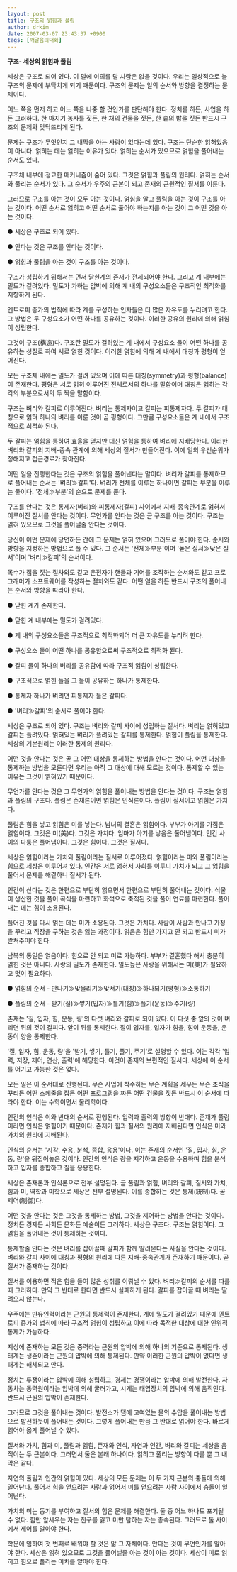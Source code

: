 ```yaml
---
layout: post
title: 구조의 얽힘과 풀림
author: drkim
date: 2007-03-07 23:43:37 +0900
tags: [깨달음의대화]
---
```

  




            
                   
            			
           
			
           
            
            
              


**구조- 세상의 얽힘과 풀림**

세상은 구조로 되어 있다. 이 말에 이의를 달 사람은 없을 것이다. 우리는 일상적으로 늘 구조의 문제에 부닥치게 되기 때문이다. 구조의 문제는 일의 순서와 방향을 결정하는 문제이다. 

어느 쪽을 먼저 하고 어느 쪽을 나중 할 것인가를 판단해야 한다. 정치를 하든, 사업을 하든 그러하다. 한 마지기 농사를 짓든, 한 채의 건물을 짓든, 한 솥의 밥을 짓든 반드시 구조의 문제와 맞닥뜨리게 된다. 

문제는 구조가 무엇인지 그 내막을 아는 사람이 없다는데 있다. 구조는 단순한 얽혀있음이 아니다. 얽히는 데는 얽히는 이유가 있다. 얽히는 순서가 있으므로 얽힘을 풀어내는 순서도 있다. 

구조체 내부에 정교한 매커니즘이 숨어 있다. 그것은 얽힘과 풀림의 원리다. 얽히는 순서와 풀리는 순서가 있다. 그 순서가 우주의 근본이 되고 존재의 근원적인 질서를 이룬다. 

그러므로 구조를 아는 것이 모두 아는 것이다. 얽힘을 알고 풀림을 아는 것이 구조를 아는 것이다. 어떤 순서로 얽히고 어떤 순서로 풀어야 하는지를 아는 것이 그 어떤 것을 아는 것이다.

● 세상은 구조로 되어 있다. 
              
● 안다는 것은 구조를 안다는 것이다.
              
● 얽힘과 풀림을 아는 것이 구조를 아는 것이다. 

구조가 성립하기 위해서는 먼저 닫힌계의 존재가 전제되어야 한다. 그리고 계 내부에는 밀도가 걸려있다. 밀도가 가하는 압박에 의해 계 내의 구성요소들은 구조적인 최적화를 지향하게 된다. 

엔트로피 증가의 법칙에 따라 계를 구성하는 인자들은 더 많은 자유도를 누리려고 한다. 그 방법은 두 구성요소가 어떤 하나를 공유하는 것이다. 이러한 공유의 원리에 의해 얽힘이 성립한다.

그것이 구조(構造)다. 구조란 밀도가 걸려있는 계 내에서 구성요소 둘이 어떤 하나를 공유하는 성질로 하여 서로 얽힌 것이다. 이러한 얽힘에 의해 계 내에서 대칭과 평형이 얻어진다. 

모든 구조체 내에는 밀도가 걸려 있으며 이에 따른 대칭(symmetry)과 평형(balance)이 존재한다. 평형은 서로 얽혀 이루어진 전체로서의 하나를 말함이며 대칭은 얽히는 각각의 부분으로서의 두 짝을 말함이다. 

구조는 벼리와 갈피로 이루어진다. 벼리는 통제자이고 갈피는 피통제자다. 두 갈피가 대칭으로 얽혀 하나의 벼리를 이룬 것이 곧 평형이다. 그만큼 구성요소들은 계 내에서 구조적으로 최적화 된다. 

두 갈피는 얽힘을 통하여 효율을 얻지만 대신 얽힘을 통하여 벼리에 지배당한다. 이러한 벼리와 갈피의 지배-종속 관계에 의해 세상의 질서가 만들어진다. 이에 일의 우선순위가 정해지고 접근경로가 찾아진다. 

어떤 일을 진행한다는 것은 구조의 얽힘을 풀어낸다는 말이다. 벼리가 갈피를 통제하므로 풀어내는 순서는 '벼리≫갈피'다. 벼리가 전체를 이루는 하나이면 갈피는 부분을 이루는 둘이다. '전체≫부분'의 순으로 문제를 푼다. 

구조를 안다는 것은 통제자(벼리)와 피통제자(갈피) 사이에서 지배-종속관계로 얽혀서 이루어진 질서를 안다는 것이다. 무언가를 안다는 것은 곧 구조를 아는 것이다. 구조는 얽혀 있으므로 그것을 풀어낼줄 안다는 것이다. 

당신이 어떤 문제에 당면하든 간에 그 문제는 얽혀 있으며 그러므로 풀어야 한다. 순서와 방향을 지정하는 방법으로 풀 수 있다. 그 순서는 '전체≫부분'이며 '높은 질서≫낮은 질서'이며 '벼리≫갈피'의 순서이다. 

목수가 집을 짓는 절차와도 같고 운전자가 핸들과 기어를 조작하는 순서와도 같고 프로그래머가 소프트웨어를 작성하는 절차와도 같다. 어떤 일을 하든 반드시 구조의 풀어내는 순서와 방향을 따라야 한다. 

● 닫힌 계가 존재한다.
              
● 닫힌 계 내부에는 밀도가 걸려있다.
              
● 계 내의 구성요소들은 구조적으로 최적화되어 더 큰 자유도를 누리려 한다.
              
● 구성요소 둘이 어떤 하나를 공유함으로써 구조적으로 최적화 된다. 
              
● 갈피 둘이 하나의 벼리를 공유함에 따라 구조적 얽힘이 성립한다. 
              
● 구조적으로 얽힌 둘을 그 둘이 공유하는 하나가 통제한다. 
              
● 통제자 하나가 벼리면 피통제자 둘은 갈피다.
              
● '벼리≫갈피'의 순서로 풀어야 한다. 

세상은 구조로 되어 있다. 구조는 벼리와 갈피 사이에 성립하는 질서다. 벼리는 얽혀있고 갈피는 풀려있다. 얽혀있는 벼리가 풀려있는 갈피를 통제한다. 얽힘이 풀림을 통제한다. 세상의 기본원리는 이러한 통제의 원리다. 

어떤 것을 안다는 것은 곧 그 어떤 대상을 통제하는 방법을 안다는 것이다. 어떤 대상을 통제하는 방법을 모른다면 우리는 아직 그 대상에 대해 모르는 것이다. 통제할 수 있는 이유는 그것이 얽혀있기 때문이다. 

무언가를 안다는 것은 그 무언가의 얽힘을 풀어내는 방법을 안다는 것이다. 구조는 얽힘과 풀림의 구조다. 풀림은 존재론이면 얽힘은 인식론이다. 풀림이 질서이고 얽힘은 가치다. 

풀림은 힘을 낳고 얽힘은 미를 낳는다. 남녀의 결혼은 얽힘이다. 부부가 아기를 가짐은 얽힘이다. 그것은 미(美)다. 그것은 가치다. 엄마가 아기를 낳음은 풀어냄이다. 인간 사이의 다툼은 풀어냄이다. 그것은 힘이다. 그것은 질서다. 

세상은 얽힘이라는 가치와 풀림이라는 질서로 이루어졌다. 얽힘이라는 미와 풀림이라는 힘으로 세상은 이루어져 있다. 인간은 서로 얽혀서 사회를 이루니 가치가 되고 그 얽힘을 풀어서 문제를 해결하니 질서가 된다. 

인간이 산다는 것은 한편으로 부단히 얽으면서 한편으로 부단히 풀어내는 것이다. 식물이 생산한 것을 풀어 곡식을 마련하고 화석으로 축적된 것을 풀어 연료를 마련한다. 풀어내는 데는 힘이 소용된다. 

풀어진 것을 다시 얽는 데는 미가 소용된다. 그것은 가치다. 사람이 사람과 만나고 가정을 꾸리고 직장을 구하는 것은 얽는 과정이다. 얽음은 힘만 가지고 안 되고 반드시 미가 받쳐주어야 한다. 

남북의 통일은 얽음이다. 힘으로 안 되고 미로 가능하다. 부부가 결혼했다 해서 충분히 얽힌 것은 아니다. 사랑의 밀도가 존재한다. 밀도높은 사랑을 위해서는 미(美)가 필요하고 멋이 필요하다. 

● 얽힘의 순서 - 만나기≫맞물리기≫맞서기(대칭)≫하나되기(평형)≫소통하기
              
● 풀림의 순서 - 받기(질)≫쌓기(입자)≫틀기(힘)≫풀기(운동)≫주기(량)

존재는 '질, 입자, 힘, 운동, 량'의 다섯 벼리와 갈피로 되어 있다. 이 다섯 중 앞의 것이 벼리면 뒤의 것이 갈피다. 앞이 뒤를 통제한다. 질이 입자를, 입자가 힘을, 힘이 운동을, 운동이 양을 통제한다. 

'질, 입자, 힘, 운동, 량'을 '받기, 쌓기, 틀기, 풀기, 주기'로 설명할 수 있다. 이는 각각 '입력, 저장, 제어, 연산, 출력'에 해당한다. 이것이 존재의 보편적인 질서다. 세상에 이 순서를 어기고 가능한 것은 없다. 

모든 일은 이 순서대로 진행된다. 무슨 사업에 착수하든 무슨 계획을 세우든 무슨 조직을 꾸리든 어떤 스케줄을 잡든 어떤 프로그램을 짜든 어떤 건물을 짓든 반드시 이 순서에 따라야 한다. 이는 수학이면서 물리학이다. 

인간의 인식은 이와 반대의 순서로 진행된다. 입력과 출력의 방향이 반대다. 존재가 풀림이라면 인식은 얽힘이기 때문이다. 존재가 힘과 질서의 원리에 지배된다면 인식은 미와 가치의 원리에 지배된다. 

인식의 순서는 '지각, 수용, 분석, 종합, 응용'이다. 이는 존재의 순서인 '질, 입자, 힘, 운동, 량'을 뒤집어놓은 것이다. 인간의 인식은 량을 지각하고 운동을 수용하며 힘을 분석하고 입자를 종합하고 질을 응용한다. 

세상은 존재론과 인식론으로 전부 설명된다. 곧 풀림과 얽힘, 벼리와 갈피, 질서와 가치, 힘과 미, 역학과 미학으로 세상은 전부 설명된다. 이를 종합하는 것은 통제(統制)다. 곧 제어(制御)다. 

어떤 것을 안다는 것은 그것을 통제하는 방법, 그것을 제어하는 방법을 안다는 것이다. 정치든 경제든 사회든 문화든 예술이든 그러하다. 세상은 구조다. 구조는 얽힘이다. 그 얽힘을 풀어내는 것이 통제하는 것이다. 

통제할줄 안다는 것은 벼리를 잡아끌때 갈피가 함께 딸려온다는 사실을 안다는 것이다. 벼리와 갈피 사이에 대칭과 평형의 원리에 따른 지배-종속관계가 존재하기 때문이다. 곧 질서가 존재하는 것이다.

질서를 이용하면 적은 힘을 들여 많은 성취를 이뤄낼 수 있다. 벼리≫갈피의 순서를 따를 때 그러하다. 만약 그 반대로 한다면 반드시 실패하게 된다. 갈피를 잡아끌 때 벼리는 딸려오지 않는다.

우주에는 만유인력이라는 근원의 통제력이 존재한다. 계에 밀도가 걸려있기 때문에 엔트로피 증가의 법칙에 따라 구조적 얽힘이 성립하고 이에 따라 목적한 대상에 대한 인위적 통제가 가능하다. 

지상에 존재하는 모든 것은 중력라는 근원의 압박에 의해 하나의 기준으로 통제된다. 생태계는 생존이라는 근원의 압박에 의해 통제된다. 만약 이러한 근원의 압박이 없다면 생태계는 해체되고 만다. 

정치는 투쟁이라는 압박에 의해 성립하고, 경제는 경쟁이라는 압박에 의해 발전한다. 자동차는 동력원이라는 압박에 의해 굴러가고, 시계는 태엽장치의 압박에 의해 움직인다. 반드시 근원의 압박이 존재한다.

그러므로 그것을 풀어내는 것이다. 발전소가 댐에 고여있는 물의 수압을 풀어내는 방법으로 발전하듯이 풀어내는 것이다. 그렇게 풀어내는 만큼 그 반대로 얽어야 한다. 바르게 얽어야 옳게 풀어낼 수 있다. 

질서와 가치, 힘과 미, 풀림과 얽힘, 존재와 인식, 자연과 인간, 벼리와 갈피는 세상을 움직이는 두 근본이다. 그러면서 둘은 본래 하나이다. 얽히고 풀리는 방향이 다를 뿐 그 내막은 같다. 

자연의 풀림과 인간의 얽힘이 있다. 세상의 모든 문제는 이 두 가지 근본의 충돌에 의해 일어난다. 풀어서 힘을 얻으려는 사람과 얽어서 미를 얻으려는 사람 사이에서 충돌이 일어난다. 

가치의 미는 동기를 부여하고 질서의 힘은 문제를 해결한다. 둘 중 어느 하나도 포기될 수 없다. 힘만 앞세우는 자는 친구를 잃고 미만 탐하는 자는 종속된다. 그러므로 둘 사이에서 제어를 알아야 한다. 

학문에 임하여 첫 번째로 배워야 할 것은 앎 그 자체이다. 안다는 것이 무언인가를 알아야 한다. 세상은 얽혀 있으므로 그것을 풀어낼줄 아는 것이 아는 것이다. 세상이 미로 얽히고 힘으로 풀리는 이치를 알아야 한다.
